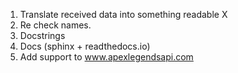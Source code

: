 1. Translate received data into something readable X
2. Re check names.
3. Docstrings
4. Docs (sphinx + readthedocs.io)
5. Add support to www.apexlegendsapi.com